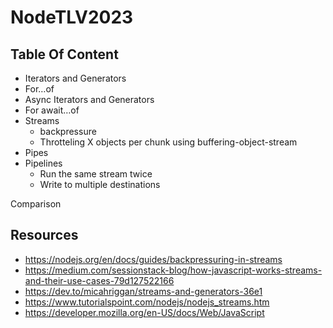 # NodeTLV2023

## Table Of Content

- Iterators and Generators
- For…of
- Async Iterators and Generators
- For await…of
- Streams
  - backpressure
  - Throtteling X objects per chunk using buffering-object-stream
- Pipes
- Pipelines
  - Run the same stream twice
  - Write to multiple destinations

Comparison

## Resources

- https://nodejs.org/en/docs/guides/backpressuring-in-streams
- https://medium.com/sessionstack-blog/how-javascript-works-streams-and-their-use-cases-79d127522166
- https://dev.to/micahriggan/streams-and-generators-36e1
- https://www.tutorialspoint.com/nodejs/nodejs_streams.htm
- https://developer.mozilla.org/en-US/docs/Web/JavaScript
